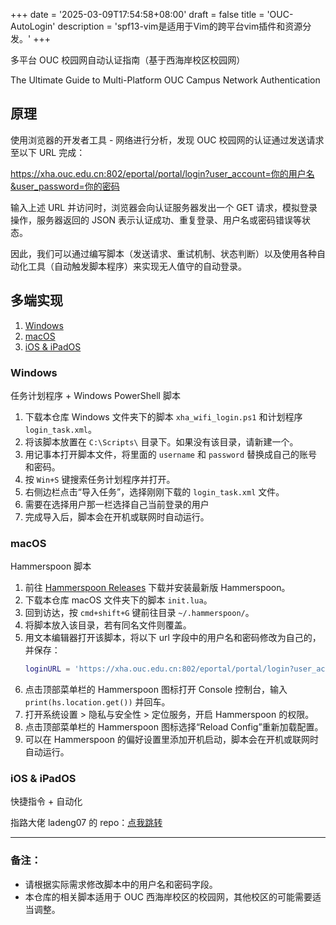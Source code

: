 +++
date = '2025-03-09T17:54:58+08:00'
draft = false
title = 'OUC-AutoLogin'
description = 'spf13-vim是适用于Vim的跨平台vim插件和资源分发。'
+++

多平台 OUC 校园网自动认证指南（基于西海岸校区校园网）

The Ultimate Guide to Multi-Platform OUC Campus Network Authentication

## 原理

使用浏览器的开发者工具 - 网络进行分析，发现 OUC 校园网的认证通过发送请求至以下 URL 完成：

<https://xha.ouc.edu.cn:802/eportal/portal/login?user_account=你的用户名&user_password=你的密码>

输入上述 URL 并访问时，浏览器会向认证服务器发出一个 GET 请求，模拟登录操作，服务器返回的 JSON 表示认证成功、重复登录、用户名或密码错误等状态。

因此，我们可以通过编写脚本（发送请求、重试机制、状态判断）以及使用各种自动化工具（自动触发脚本程序）来实现无人值守的自动登录。

## 多端实现

1. [Windows](#Windows)
2. [macOS](#macOS)
3. [iOS & iPadOS](#iOS--iPadOS)

### Windows

任务计划程序 + Windows PowerShell 脚本

1. 下载本仓库 Windows 文件夹下的脚本 `xha_wifi_login.ps1` 和计划程序 `login_task.xml`。
2. 将该脚本放置在 `C:\Scripts\` 目录下。如果没有该目录，请新建一个。
3. 用记事本打开脚本文件，将里面的 `username` 和 `password` 替换成自己的账号和密码。
4. 按 `Win+S` 键搜索任务计划程序并打开。
5. 右侧边栏点击“导入任务”，选择刚刚下载的 `login_task.xml` 文件。
6. 需要在选择用户那一栏选择自己当前登录的用户
7. 完成导入后，脚本会在开机或联网时自动运行。

### macOS

Hammerspoon 脚本

1. 前往 [Hammerspoon Releases](https://github.com/Hammerspoon/hammerspoon/releases/) 下载并安装最新版 Hammerspoon。
2. 下载本仓库 macOS 文件夹下的脚本 `init.lua`。
3. 回到访达，按 `cmd+shift+G` 键前往目录 `~/.hammerspoon/`。
4. 将脚本放入该目录，若有同名文件则覆盖。
5. 用文本编辑器打开该脚本，将以下 url 字段中的用户名和密码修改为自己的，并保存：
    ```lua
    loginURL = 'https://xha.ouc.edu.cn:802/eportal/portal/login?user_account=你的用户名&user_password=你的密码'
    ```
6. 点击顶部菜单栏的 Hammerspoon 图标打开 Console 控制台，输入 `print(hs.location.get())` 并回车。
7. 打开系统设置 > 隐私与安全性 > 定位服务，开启 Hammerspoon 的权限。
8. 点击顶部菜单栏的 Hammerspoon 图标选择“Reload Config”重新加载配置。
9. 可以在 Hammerspoon 的偏好设置里添加开机启动，脚本会在开机或联网时自动运行。

### iOS & iPadOS

快捷指令 + 自动化

指路大佬 ladeng07 的 repo：[点我跳转](https://github.com/ladeng07/OUC-autoLogin)

---

### 备注：
- 请根据实际需求修改脚本中的用户名和密码字段。
- 本仓库的相关脚本适用于 OUC 西海岸校区的校园网，其他校区的可能需要适当调整。
